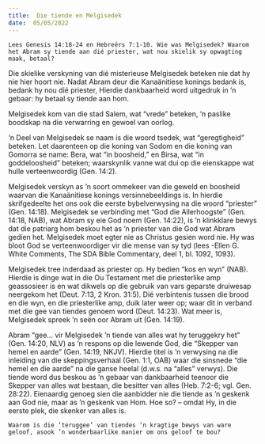 ```yaml
---
title:  Die tiende en Melgisedek
date:  05/05/2022
---
```


`Lees Genesis 14:18-24 en Hebreërs 7:1-10. Wie was Melgisedek? Waarom het Abram sy tiende aan dié priester, wat nou skielik sy opwagting maak, betaal?`

Die skielike verskyning van dié misterieuse Melgisedek beteken nie dat hy nie hier hoort nie. Nadat Abram deur die Kanaänitiese konings bedank is, bedank hy nou dié priester, Hierdie dankbaarheid word uitgedruk in ’n gebaar: hy betaal sy tiende aan hom.

Melgisedek kom van die stad Salem, wat “vrede” beteken, ’n paslike boodskap na die verwarring en gewoel van oorlog.

‘n Deel van Melgisedek se naam is die woord tsedek, wat “geregtigheid” beteken. Let daarenteen op die koning van Sodom en die koning van Gomorra se name: Bera, wat “in boosheid,” en Birsa, wat “in goddeloosheid” beteken; waarskynlik vanne wat dui op die eienskappe wat hulle verteenwoordig (Gen. 14:2).

Melgisedek verskyn as ’n soort ommekeer van die geweld en boosheid waarvan die Kanaänitiese konings versinnebeeldings is. In hierdie skrifgedeelte het ons ook die eerste bybelverwysing na die woord “priester” (Gen. 14:18). Melgisedek se verbinding met “God die Allerhoogste” (Gen. 14:18, NAB), wat Abram sy eie God noem (Gen. 14:22), is ’n klinkklare bewys dat die patriarg hom beskou het as ’n priester van die God wat Abram gedien het. Melgisedek moet egter nie as Christus gesien word nie. Hy was bloot God se verteenwoordiger vir die mense van sy tyd (lees -Ellen G. White Comments, The SDA Bible Commentary, deel 1, bl. 1092, 1093).

Melgisedek tree inderdaad as priester op. Hy bedien “kos en wyn” (NAB). Hierdie is dinge wat in die Ou Testament met die priesterlike amp geassosieer is en wat dikwels op die gebruik van vars geparste druiwesap neergekom het (Deut. 7:13, 2 Kron. 31:5). Dié verbintenis tussen die brood en die wyn, en die priesterlike amp, duik later weer op; waar dit in verband met die gee van tiendes genoem word (Deut. 14:23). Wat meer is, Melgisedek spreek ’n seën oor Abram uit (Gen. 14:19).

Abram “gee… vir Melgisedek ’n tiende van alles wat hy teruggekry het” (Gen. 14:20, NLV) as ’n respons op die lewende God, die “Skepper van hemel en aarde” (Gen. 14:19, NKJV). Hierdie titel is ’n verwysing na die inleiding van die skeppingsverhaal (Gen. 1:1, OAB) waar die sinsnede “die hemel en die aarde” na die ganse heelal (d.w.s. na “alles” verwys). Die tiende word dus beskou as ’n gebaar van dankbaarheid teenoor die Skepper van alles wat bestaan, die besitter van alles (Heb. 7:2-6; vgl. Gen. 28:22). Eienaardig genoeg sien die aanbidder nie die tiende as ’n geskenk aan God nie, maar as ’n geskenk van Hom. Hoe so? – omdat Hy, in die eerste plek, die skenker van alles is.

`Waarom is die ‘teruggee’ van tiendes ’n kragtige bewys van ware geloof, asook ’n wonderbaarlike manier om ons geloof te bou?`
